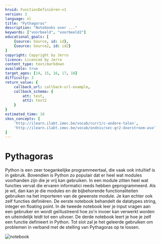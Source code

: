 ```yaml
---
hruid: FunctiesDefiniëren-v1
version: 3
language: nl
title: "Pythagoras"
description: "Notebooks over ..."
keywords: ["voorbeeld", "voorbeeld2"]
educational_goals: [
    {source: Source, id: id}, 
    {source: Source2, id: id2}
]
copyright: Copyright by Jerro
licence: Licenced by Jerro
content_type: text/markdown
available: true
target_ages: [14, 15, 16, 17, 18]
difficulty: 3
return_value: {
    callback_url: callback-url-example,
    callback_schema: {
        att: test,
        att2: test2
    }
}
estimated_time: 10
skos_concepts: [
    'http://ilearn.ilabt.imec.be/vocab/curr1/c-andere-talen', 
    'http://ilearn.ilabt.imec.be/vocab/ondniv/sec-gr2-doorstroom-aso'
]
---
```


# Pythagoras
Python is een zeer toegankelijke programmeertaal, die vaak ook intuïtief is in gebruik. Bovendien is Python zo populair dat er heel wat modules voorhanden zijn die je vrij kan gebruiken. In een module zitten heel wat functies vervat die ervaren informatici reeds hebben geprogrammeerd. Als je wil, dan kan je die modules en de bijbehorende functionaliteiten gebruiken na het importeren van de gewenste module.
Je kan echter ook zelf functies definiëren. 
De eerste notebook behandelt de datatypes string, integer en floating point. 
In de tweede notebook leer je input vragen aan een gebruiker en wordt geïllustreerd hoe zo'n invoer kan verwerkt worden en uiteindelijk leidt tot een uitvoer.
De derde notebook leert je hoe je zelf een functie definieert in Python.
Tot slot zal je het geleerde gebruiken om problemen in verband met de stelling van Pythagoras op te lossen. 

![notebook](@learning-object/MFunctiesDefiniëren-v1/nl/3)

